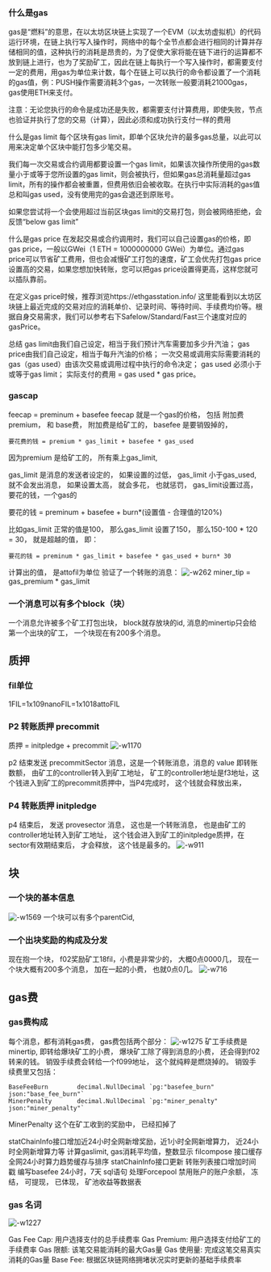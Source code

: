 ### 什么是gas
gas是“燃料”的意思，在以太坊区块链上实现了一个EVM（以太坊虚拟机）的代码运行环境，在链上执行写入操作时，网络中的每个全节点都会进行相同的计算并存储相同的值，这种执行的消耗是昂贵的，为了促使大家将能在链下进行的运算都不放到链上进行，也为了奖励矿工，因此在链上每执行一个写入操作时，都需要支付一定的费用，用gas为单位来计数，每个在链上可以执行的命令都设置了一个消耗的gas值，例：PUSH操作需要消耗3个gas，一次转账一般要消耗21000gas，gas使用ETH来支付。

注意：无论您执行的命令是成功还是失败，都需要支付计算费用，即使失败，节点也验证并执行了您的交易（计算），因此必须和成功执行支付一样的费用

什么是gas limit
每个区块有gas limit，即单个区块允许的最多gas总量，以此可以用来决定单个区块中能打包多少笔交易。

我们每一次交易或合约调用都要设置一个gas limit，如果该次操作所使用的gas数量小于或等于您所设置的gas limit，则会被执行，但如果gas总消耗量超过gas limit，所有的操作都会被重置，但费用依旧会被收取。在执行中实际消耗的gas值总和叫gas used，没有使用完的gas会退还到原账号。

如果您尝试将一个会使用超过当前区块gas limit的交易打包，则会被网络拒绝，会反馈“below gas limit”

什么是gas price
在发起交易或合约调用时，我们可以自己设置gas的价格，即gas price，一般以GWei（1 ETH = 1000000000 GWei）为单位。通过gas price可以节省矿工费用，但也会减慢矿工打包的速度，矿工会优先打包gas price设置高的交易，如果您想加快转账，您可以把gas price设置得更高，这样您就可以插队靠前。

在定义gas price时候，推荐浏览https://ethgasstation.info/ 这里能看到以太坊区块链上最近完成的交易对应的消耗单价、记录时间、等待时间、手续费均价等。根据自身交易需求，我们可以参考右下Safelow/Standard/Fast三个速度对应的gasPrice。

总结
gas limit由我们自己设定，相当于我们预计汽车需要加多少升汽油；
gas price由我们自己设定，相当于每升汽油的价格；
一次交易或调用实际需要消耗的gas（gas used）由该次交易或调用过程中执行的命令决定；
gas used 必须小于或等于gas limit；
实际支付的费用 = gas used * gas price。

###  gascap 
feecap = preminum + basefee
feecap 就是一个gas的价格，  包括 附加费premium， 和 base费， 附加费是给矿工的， basefee 是要销毁掉的， 

```
要花费的钱 = premium * gas_limit + basefee * gas_used
```

因为premium 是给矿工的， 所有乘上gas_limit, 

gas_limit 是消息的发送者设定的， 如果设置的过低， gas_limit 小于gas_used, 就不会发出消息， 如果设置太高， 就会多花， 也就惩罚， gas_limit设置过高， 要花的钱，一个gas的

要花的钱 = preminum + basefee + burn*(设置值 - 合理值的120%)

比如gas_limit 正常的值是100， 那么gas_limit 设置了150， 那么150-100 * 120 = 30， 就是超越的值， 即：
```
要花的钱 = preminum * gas_limit + basefee * gas_used + burn* 30
```
计算出的值， 是attofil为单位
验证了一个转账的消息： 
![-w262](media/16129453040368.jpg)
miner_tip = gas_premium * gas_limit






### 一个消息可以有多个block（块）
一个消息允许被多个矿工打包出块， block就存放块的id,  消息的minertip只会给第一个出块的矿工， 
一个块现在有200多个消息。 
## 质押
### fil单位
1FIL=1x109nanoFIL=1x1018attoFIL
### P2 转账质押 precommit 
质押 = initpledge + precommit 
![-w1170](media/16111261132693.jpg)

p2 结束发送 precommitSector 消息，这是一个转账消息，消息的 value 即转账数额， 由矿工的controller转入到矿工地址，  矿工的controller地址是f3地址，这个钱进入到矿工的precommit质押中，当P4完成时， 这个钱就会释放出来， 

### P4 转账质押 initpledge
p4 结束后， 发送 provesector 消息， 这也是一个转账消息， 也是由矿工的controller地址转入到矿工地址， 这个钱会进入到矿工的initpledge质押，在sector有效期结束后， 才会释放， 这个钱是最多的。 
![-w911](media/16111290305787.jpg)

## 块
### 一个块的基本信息
![-w1569](media/16111943788386.jpg)
一个块可以有多个parentCid, 

### 一个出块奖励的构成及分发
 现在抱一个块， f02奖励矿工18fil，小费是非常少的， 大概0点0000几， 现在一个块大概有200多个消息， 加在一起的小费， 也就0点0几。 
![-w716](media/16111280838195.jpg)

## gas费
### gas费构成
每个消息，都有消耗gas费， gas费包括两个部分： 
![-w1275](media/16111266536251.jpg)
矿工手续费是minertip,  即转给爆块矿工的小费， 爆块矿工除了得到消息的小费， 还会得到f02转来的钱。
销毁手续费会转给一个f099地址， 这个就纯粹是燃烧掉的。 销毁手续费里又包括： 
```
BaseFeeBurn        decimal.NullDecimal `pg:"basefee_burn" json:"base_fee_burn"`
MinerPenalty       decimal.NullDecimal `pg:"miner_penalty" json:"miner_penalty"`
```

MinerPenalty 这个在矿工收到的奖励中， 已经扣掉了

statChainInfo接口增加近24小时全网新增奖励，近1小时全网新增算力， 近24小时全网新增算力等 
计算gaslimit, gas消耗平均值，整数显示
filcompose 接口缓存
全网24小时算力趋势缓存与排序
statChainInfo接口更新
转账列表接口增加时间戳
编写basefee 24小时，7天 sql语句
处理Forcepool 禁用账户的账户余额， 冻结， 可提现， 已体现， 矿池收益等数据表 

###  gas 名词
![-w1227](media/16111131702545.jpg)

Gas Fee Cap: 用户选择支付的总手续费率
Gas Premium: 用户选择支付给矿工的手续费率
Gas 限额: 该笔交易能消耗的最大Gas量
Gas 使用量: 完成这笔交易真实消耗的Gas量
Base Fee: 根据区块链网络拥堵状况实时更新的基础手续费率
